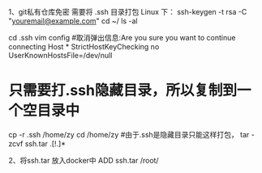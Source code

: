 1、git私有仓库免密
需要将 .ssh 目录打包
Linux 下：
ssh-keygen -t rsa -C "youremail@example.com"
cd ~/
ls -al

cd .ssh
vim config
#取消弹出信息:Are you sure you want to continue connecting
Host *
   StrictHostKeyChecking no
   UserKnownHostsFile=/dev/null
# 只需要打.ssh隐藏目录，所以复制到一个空目录中
cp -r .ssh /home/zy
cd /home/zy
#由于.ssh是隐藏目录只能这样打包，
tar -zcvf ssh.tar .[!.]* 

2、将ssh.tar 放入docker中
ADD ssh.tar /root/